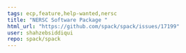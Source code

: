 ```yaml
---
tags: ecp,feature,help-wanted,nersc
title: "NERSC Software Package "
html_url: "https://github.com/spack/spack/issues/17199"
user: shahzebsiddiqui
repo: spack/spack
---
```


